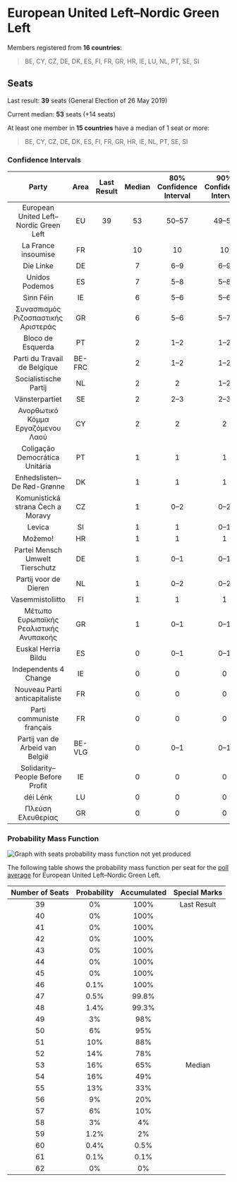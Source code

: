 # European United Left–Nordic Green Left

Members registered from **16 countries**:

> BE, CY, CZ, DE, DK, ES, FI, FR, GR, HR, IE, LU, NL, PT, SE, SI

## Seats

Last result: **39** seats (General Election of 26 May 2019)

Current median: **53** seats (+14 seats)

At least one member in **15 countries** have a median of 1 seat or more:

> BE, CY, CZ, DE, DK, ES, FI, FR, GR, HR, IE, NL, PT, SE, SI

### Confidence Intervals

| Party | Area | Last Result | Median | 80% Confidence Interval | 90% Confidence Interval | 95% Confidence Interval | 99% Confidence Interval |
|:-----:|:----:|:-----------:|:------:|:-----------------------:|:-----------------------:|:-----------------------:|:-----------------------:|
| European United Left–Nordic Green Left | EU | 39 | 53 | 50–57 | 49–57 | 49–58 | 47–60 |
| La France insoumise | FR | | 10 | 10 | 10 | 10 | 9–10 |
| Die Linke | DE | | 7 | 6–9 | 6–9 | 6–9 | 5–9 |
| Unidos Podemos | ES | | 7 | 5–8 | 5–8 | 5–9 | 5–9 |
| Sinn Féin | IE | | 6 | 5–6 | 5–6 | 4–6 | 3–6 |
| Συνασπισμός Ριζοσπαστικής Αριστεράς | GR | | 6 | 5–6 | 5–7 | 5–7 | 5–7 |
| Bloco de Esquerda | PT | | 2 | 1–2 | 1–2 | 1–2 | 1–2 |
| Parti du Travail de Belgique | BE-FRC | | 2 | 1–2 | 1–2 | 1–2 | 1–2 |
| Socialistische Partij | NL | | 2 | 2 | 1–2 | 1–3 | 1–3 |
| Vänsterpartiet | SE | | 2 | 2–3 | 2–3 | 2–3 | 2–3 |
| Ανορθωτικό Κόμμα Εργαζόμενου Λαού | CY | | 2 | 2 | 2 | 1–2 | 1–2 |
| Coligação Democrática Unitária | PT | | 1 | 1 | 1 | 0–1 | 0–2 |
| Enhedslisten–De Rød-Grønne | DK | | 1 | 1 | 1 | 1 | 0–1 |
| Komunistická strana Čech a Moravy | CZ | | 1 | 0–2 | 0–2 | 0–3 | 0–3 |
| Levica | SI | | 1 | 1 | 0–1 | 0–2 | 0–2 |
| Možemo! | HR | | 1 | 1 | 1 | 0–1 | 0–1 |
| Partei Mensch Umwelt Tierschutz | DE | | 1 | 0–1 | 0–1 | 0–1 | 0–2 |
| Partij voor de Dieren | NL | | 1 | 0–2 | 0–2 | 0–2 | 0–2 |
| Vasemmistoliitto | FI | | 1 | 1 | 1 | 1 | 1 |
| Μέτωπο Ευρωπαϊκής Ρεαλιστικής Ανυπακοής | GR | | 1 | 0–1 | 0–1 | 0–1 | 0–1 |
| Euskal Herria Bildu | ES | | 0 | 0–1 | 0–1 | 0–1 | 0–1 |
| Independents 4 Change | IE | | 0 | 0 | 0 | 0 | 0 |
| Nouveau Parti anticapitaliste | FR | | 0 | 0 | 0 | 0 | 0 |
| Parti communiste français | FR | | 0 | 0 | 0 | 0 | 0 |
| Partij van de Arbeid van België | BE-VLG | | 0 | 0–1 | 0–1 | 0–1 | 0–1 |
| Solidarity–People Before Profit | IE | | 0 | 0 | 0 | 0 | 0 |
| déi Lénk | LU | | 0 | 0 | 0 | 0 | 0 |
| Πλεύση Ελευθερίας | GR | | 0 | 0 | 0 | 0 | 0 |

### Probability Mass Function

![Graph with seats probability mass function not yet produced](average-2020-12-31-seats-pmf-europeanunitedleft–nordicgreenleft.png "Seats Probability Mass Function")

The following table shows the probability mass function per seat for the [poll average](average-2020-12-31.html) for European United Left–Nordic Green Left.

| Number of Seats | Probability | Accumulated | Special Marks |
|:---------------:|:-----------:|:-----------:|:-------------:|
| 39 | 0% | 100% | Last Result |
| 40 | 0% | 100% |  |
| 41 | 0% | 100% |  |
| 42 | 0% | 100% |  |
| 43 | 0% | 100% |  |
| 44 | 0% | 100% |  |
| 45 | 0% | 100% |  |
| 46 | 0.1% | 100% |  |
| 47 | 0.5% | 99.8% |  |
| 48 | 1.4% | 99.3% |  |
| 49 | 3% | 98% |  |
| 50 | 6% | 95% |  |
| 51 | 10% | 88% |  |
| 52 | 14% | 78% |  |
| 53 | 16% | 65% | Median |
| 54 | 16% | 49% |  |
| 55 | 13% | 33% |  |
| 56 | 9% | 20% |  |
| 57 | 6% | 10% |  |
| 58 | 3% | 4% |  |
| 59 | 1.2% | 2% |  |
| 60 | 0.4% | 0.5% |  |
| 61 | 0.1% | 0.1% |  |
| 62 | 0% | 0% |  |


